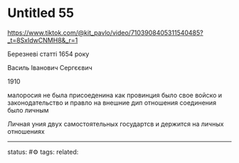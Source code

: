 # Untitled 55
https://www.tiktok.com/@kit_pavlo/video/7103908405311540485?_t=8SxIdwCNMH8&_r=1

Березневі статті 1654 року

Василь Іванович Сергєєвич

1910

малоросия не была присоеденина как провинция
было свое войско и законодательство и правло на внешние дип отношения
соединения было личным

Личная уния
двух самостоятельных государтсв и держится на личных отношениях

--- 
status: #⚙️ 
tags: 
related: 
